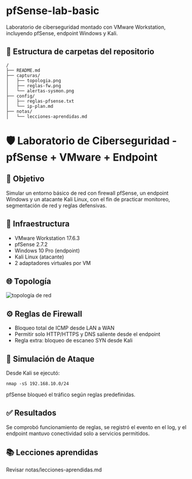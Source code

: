 # pfSense-lab-basic
Laboratorio de ciberseguridad montado con VMware Workstation, incluyendo pfSense, endpoint Windows y Kali.
## 🧱 Estructura de carpetas del repositorio
```
/
├── README.md
├── capturas/
│   ├── topologia.png
│   ├── reglas-fw.png
│   └── alertas-sysmon.png
├── config/
│   ├── reglas-pfsense.txt
│   └── ip-plan.md
├── notas/
│   └── lecciones-aprendidas.md
```
# 🛡️ Laboratorio de Ciberseguridad - pfSense + VMware + Endpoint
## 🎯 Objetivo
Simular un entorno básico de red con firewall pfSense, un endpoint Windows y un atacante Kali Linux, con el fin de practicar monitoreo, segmentación de red y reglas defensivas.

## 🔧 Infraestructura
- VMware Workstation 17.6.3
- pfSense 2.7.2
- Windows 10 Pro (endpoint)
- Kali Linux (atacante)
- 2 adaptadores virtuales por VM

## 🌐 Topología
![topología de red](capturas/topologia.png)

## ⚙️ Reglas de Firewall
- Bloqueo total de ICMP desde LAN a WAN
- Permitir solo HTTP/HTTPS y DNS saliente desde el endpoint
- Regla extra: bloqueo de escaneo SYN desde Kali

## 🚨 Simulación de Ataque
Desde Kali se ejecutó:
```
nmap -sS 192.168.10.0/24
```
pfSense bloqueó el tráfico según reglas predefinidas.

## ✅ Resultados
Se comprobó funcionamiento de reglas, se registró el evento en el log, y el endpoint mantuvo conectividad solo a servicios permitidos.

## 📚 Lecciones aprendidas
Revisar notas/lecciones-aprendidas.md
